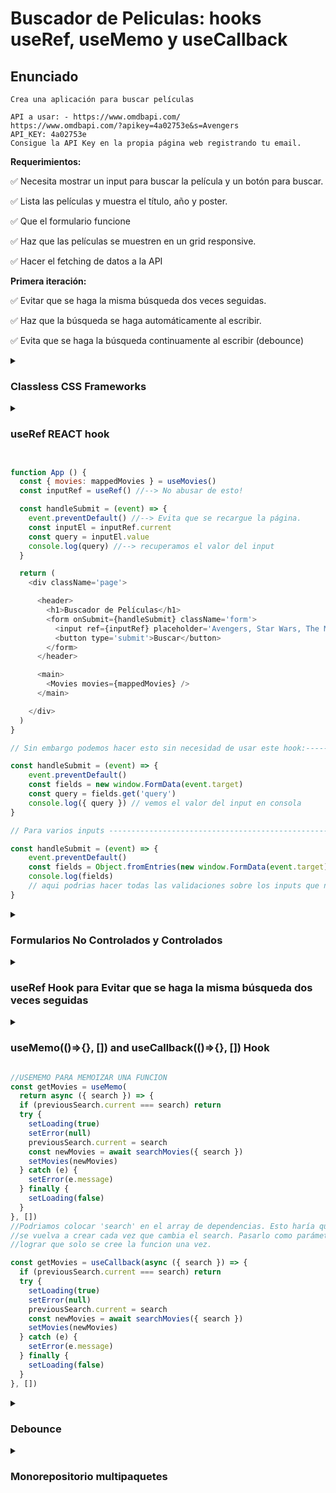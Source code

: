 # Buscador de Peliculas: hooks useRef, useMemo y useCallback
## Enunciado

`Crea una aplicación para buscar películas`
```
API a usar: - https://www.omdbapi.com/
https://www.omdbapi.com/?apikey=4a02753e&s=Avengers
API_KEY: 4a02753e
Consigue la API Key en la propia página web registrando tu email.
```

**Requerimientos:**

✅ Necesita mostrar un input para buscar la película y un botón para buscar.

✅ Lista las películas y muestra el título, año y poster.

✅ Que el formulario funcione

✅ Haz que las películas se muestren en un grid responsive.

✅ Hacer el fetching de datos a la API

**Primera iteración:**

✅ Evitar que se haga la misma búsqueda dos veces seguidas.

✅ Haz que la búsqueda se haga automáticamente al escribir.

✅ Evita que se haga la búsqueda continuamente al escribir (debounce)

<details>
    <summary><h3>Classless CSS Frameworks</h3></summary>
    Existen un montón de lo que se llaman <em>frameworks classless</em> que son frameworks css que no utilizan  
    clases, estos te permiten estilar rapidamente tu aplicacion. Un ejemplo es water.css o Bolt.css  
    pero existe una gran variedad.  
    Siempre, antes de comenzar a codear, explorar la documentacion de la Api y ver como vienen estructuradas  
    las respuestas en los JSON. Es recomendable guardar un sample de la respuesta cuando hay resultados  
    y cuando no los hay, para agilizar el trabajo.
</details>

<details>
    <summary><h3>useRef REACT hook</h3></summary>
    <p>
    useRef nos permite crear una referencia mutable que persiste durante todo el ciclo de vida
    del componente. Es muy util para guardar cualquier valor que puedas mutar como un identificador
    como un elemento del DOM como un contador y que cada vez que cambie no vuelve a renderizar el
    componente
    </p>
</details>

``` Javascript

function App () {
  const { movies: mappedMovies } = useMovies()
  const inputRef = useRef() //--> No abusar de esto!

  const handleSubmit = (event) => {
    event.preventDefault() //--> Evita que se recargue la página.
    const inputEl = inputRef.current
    const query = inputEl.value
    console.log(query) //--> recuperamos el valor del input
  }

  return (
    <div className='page'>

      <header>
        <h1>Buscador de Películas</h1>
        <form onSubmit={handleSubmit} className='form'>
          <input ref={inputRef} placeholder='Avengers, Star Wars, The Matrix...' type='text' />
          <button type='submit'>Buscar</button>
        </form>
      </header>

      <main>
        <Movies movies={mappedMovies} />
      </main>

    </div>
  )
}

// Sin embargo podemos hacer esto sin necesidad de usar este hook:-----

const handleSubmit = (event) => {
    event.preventDefault()
    const fields = new window.FormData(event.target)
    const query = fields.get('query')
    console.log({ query }) // vemos el valor del input en consola
}

// Para varios inputs --------------------------------------------------

const handleSubmit = (event) => {
    event.preventDefault()
    const fields = Object.fromEntries(new window.FormData(event.target))
    console.log(fields)
    // aqui podrias hacer todas las validaciones sobre los inputs que necesites
}

```

<details>
    <summary><h3>Formularios No Controlados y Controlados</h3></summary>
    <p>
    El ejemplo anterior es una forma de aplicar formularios de manera no controlada.
    Para hacerlo de manera controlada debemos vincular el value del input a un estado
    de REACT y ante un evento onChange setear el estado con el nuevo valor. Una desventaja
    es que cada vez que se hagamos un cambio se renderizará nuevamente el componente y
    si nuestra aplicaion fuese compleja el input se sentirá lento. Esto tiene algunas formas
    de arreglarlo con un hook pero aún así lo más ideal es evitarlo. La ventaja que tiene
    es que facilita las validaciones de los formularios.
    </p>
</details>

<details>
    <summary><h3>useRef Hook para Evitar que se haga la misma búsqueda dos veces seguidas</h3></summary>
    <p>
    Al permitirnos crear una referencia mutable que persiste durante todo el ciclo de vida
    del componente podemos usar este hook para evitar que se haga la misma busqueda de manera consecutiva.
    Al cambiar el search se vuelve a renderizar el componente pero tenemos guardada la referencia de la 
    búsqueda previa esto nos permite compararlas.
    </p>
</details>

<details>
    <summary><h3>useMemo(()=>{}, []) and useCallback(()=>{}, []) Hook</h3></summary>
    <p>
    En esta prueba técnica tenemos un input para las peliculas que vamos a buscar y otro para ordenar
    las peliculas de acuerdo a su título. Para ello tenemos en nuestro useMovies custom hook una funcion
    llamada 'sortedMovies'. Pero sucede que cada vez que cambiamos nuestro input de busqueda se vuelve a
    ejecutar el sortedMovies. Esto si tuvieramos que ordenar una gran cantidad de películas nos provocaría una
    perdida de rendimiento. Todo lo que esta en el cuerpo de la funcion es el render por lo tanto cada vez
    que cambia el search vuelve a recrearse la funcion sortedMovies y vuelve a calcular el ordenamiento y 
    esto no es necesario.
    </p>
    <p>
    No siempre va a ser necesario recurrir al useMemo, sólo cuando tengamos problemas de rendimiento. useMemo
    nos permite memoizar un valor para no tener que volverlo a calcular a no ser que cambien las dependencias
    , esto es mientras no cambie el dato que dispara el ordenamiento que no lo volverá a calcular aún cuando
    el componente se re-renderice por cambio en otro estado como en nuestro ejemplo con 'search'.
    </p>
    <p>
    Esto tambien se puede usar para memoizar una función. En nuestro ejemplo getMovies se vuelve a ejecutar
    cada vez que cambia el search, esto es normal, pero también lo hace cada vez que cambiamos el input check de ordenamiento. useCallback hace esto mismo, es más por detrás está usando el useMemo, es sólo una sintáxis
    azucarada ya que en lugar de pasarle a useMemo una funcion que devuelve una función a useCallback le pasamos
    directamente la funcion que queremos memoizar.
    </p>
</details>

``` Javascript
//USEMEMO PARA MEMOIZAR UNA FUNCION
const getMovies = useMemo(
  return async ({ search }) => {
  if (previousSearch.current === search) return
  try {
    setLoading(true)
    setError(null)
    previousSearch.current = search
    const newMovies = await searchMovies({ search })
    setMovies(newMovies)
  } catch (e) {
    setError(e.message)
  } finally {
    setLoading(false)
  }
}, [])
//Podriamos colocar 'search' en el array de dependencias. Esto haría que la funcion
//se vuelva a crear cada vez que cambia el search. Pasarlo como parámetro nos permite
//lograr que solo se cree la funcion una vez.

const getMovies = useCallback(async ({ search }) => {
  if (previousSearch.current === search) return
  try {
    setLoading(true)
    setError(null)
    previousSearch.current = search
    const newMovies = await searchMovies({ search })
    setMovies(newMovies)
  } catch (e) {
    setError(e.message)
  } finally {
    setLoading(false)
  }
}, [])
```

<details>
    <summary><h3>Debounce</h3></summary>
    <p>
    El debounce se usa para evitar la race condition, cuando queremos que la búsqueda se haga
    automáticamente al escribir. Mientras el usuario escribe no vamos a hacer nada y cuando el usuario
    deje de escribir un tiempo (300 a 500 milisegundos), la última llamada que ha hecho el
    usuario dispara la búsqueda. Hay varias librerías para usar como lodash debounce, también pudes usar
    un custom hook. En este proyecto vamos a usar una librería que se llama just de angus-c
    </p>
</details>

<details>
    <summary><h3>Monorepositorio multipaquetes</h3></summary>
    <p>
    Lo interesante de esto es que cuando estás en la raíz y haces npm install, se instalaran
    todas las dependencias de todos los proyectos y reutilizará las dependencias para no tener
    que instalar dos veces los mismo.
    </p>
</details>